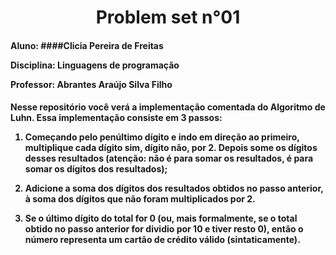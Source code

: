 <h1 align="center"> Problem set n°01 </h1>

<h4>Aluno: ####Clicia Pereira de Freitas

Disciplina: Linguagens de programação

Professor: Abrantes Araújo Silva Filho</h4>

<h4> 
   Nesse repositório você verá a implementação comentada do Algoritmo de Luhn. 
Essa implementação consiste em 3 passos: 

1. Começando pelo penúltimo dígito e indo em direção ao primeiro, multiplique cada dígito
    sim, dígito não, por 2. Depois some os dígitos desses resultados (atenção: não é para somar
    os resultados, é para somar os dígitos dos resultados);
    
2. Adicione a soma dos dígitos dos resultados obtidos no passo anterior, à soma dos dígitos que
    não foram multiplicados por 2.

3. Se o último dígito do total for 0 (ou, mais formalmente, se o total obtido no passo anterior
    for dividio por 10 e tiver resto 0), então o número representa um cartão de crédito válido
    (sintaticamente).
    
</h4>